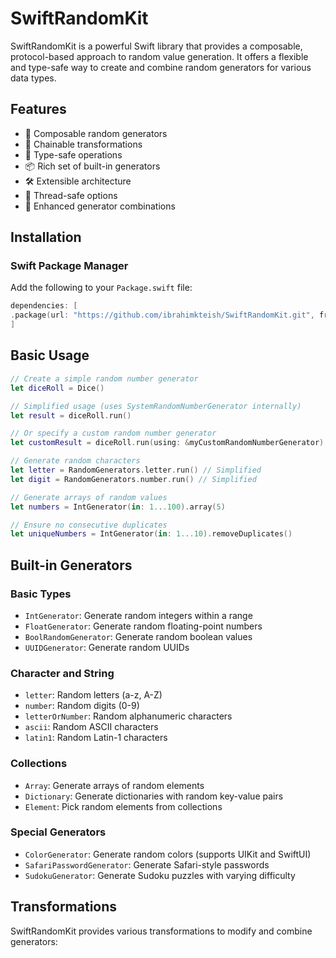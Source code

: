 # SwiftRandomKit

SwiftRandomKit is a powerful Swift library that provides a composable, protocol-based approach to random value generation. It offers a flexible and type-safe way to create and combine random generators for various data types.

## Features

- 🎲 Composable random generators
- 🔄 Chainable transformations
- 🎯 Type-safe operations
- 📦 Rich set of built-in generators
- 🛠 Extensible architecture
- 🧵 Thread-safe options
- 🔄 Enhanced generator combinations

## Installation

### Swift Package Manager

Add the following to your `Package.swift` file:

```swift
dependencies: [
.package(url: "https://github.com/ibrahimkteish/SwiftRandomKit.git", from: "1.0.0")
]
```

## Basic Usage

```swift
// Create a simple random number generator
let diceRoll = Dice()

// Simplified usage (uses SystemRandomNumberGenerator internally)
let result = diceRoll.run()

// Or specify a custom random number generator
let customResult = diceRoll.run(using: &myCustomRandomNumberGenerator)

// Generate random characters
let letter = RandomGenerators.letter.run() // Simplified
let digit = RandomGenerators.number.run() // Simplified

// Generate arrays of random values
let numbers = IntGenerator(in: 1...100).array(5)

// Ensure no consecutive duplicates
let uniqueNumbers = IntGenerator(in: 1...10).removeDuplicates()
```

## Built-in Generators

### Basic Types
- `IntGenerator`: Generate random integers within a range
- `FloatGenerator`: Generate random floating-point numbers
- `BoolRandomGenerator`: Generate random boolean values
- `UUIDGenerator`: Generate random UUIDs

### Character and String
- `letter`: Random letters (a-z, A-Z)
- `number`: Random digits (0-9)
- `letterOrNumber`: Random alphanumeric characters
- `ascii`: Random ASCII characters
- `latin1`: Random Latin-1 characters

### Collections
- `Array`: Generate arrays of random elements
- `Dictionary`: Generate dictionaries with random key-value pairs
- `Element`: Pick random elements from collections

### Special Generators
- `ColorGenerator`: Generate random colors (supports UIKit and SwiftUI)
- `SafariPasswordGenerator`: Generate Safari-style passwords
- `SudokuGenerator`: Generate Sudoku puzzles with varying difficulty

## Transformations

SwiftRandomKit provides various transformations to modify and combine generators:


